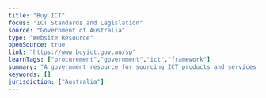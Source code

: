 ```yaml
---
title: "Buy ICT"
focus: "ICT Standards and Legislation"
source: "Government of Australia"
type: "Website Resource"
openSource: true
link: "https://www.buyict.gov.au/sp"
learnTags: ["procurement","government","ict","framework"]
summary: "A government resource for sourcing ICT products and services, finding sellers and discovering existing government platforms."
keywords: []
jurisdiction: ["Australia"]
---
```


